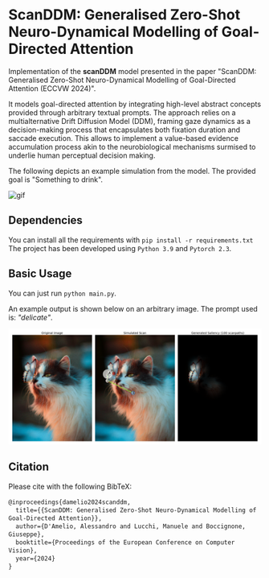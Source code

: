 # ScanDDM: Generalised Zero-Shot Neuro-Dynamical Modelling of Goal-Directed Attention

Implementation of the **scanDDM** model presented in the paper "ScanDDM: Generalised Zero-Shot Neuro-Dynamical Modelling of Goal-Directed Attention (ECCVW 2024)". 

It models goal-directed attention by integrating high-level abstract concepts provided through arbitrary textual prompts. The approach relies on a multialternative Drift Diffusion Model (DDM), framing gaze dynamics as a decision-making process that encapsulates both fixation duration and saccade execution. This allows to implement a value-based evidence accumulation process akin to the neurobiological mechanisms surmised to underlie human perceptual decision making.

The following depicts an example simulation from the model. The provided goal is "Something to drink".

![gif](simulation_gif.gif)

## Dependencies

You can install all the requirements with `pip install -r requirements.txt`
The project has been developed using `Python 3.9` and `Pytorch 2.3`.


## Basic Usage

You can just run `python main.py`. 

An example output is shown below on an arbitrary image. The prompt used is: *"delicate"*.

![simulation](simulation.png)

## Citation

Please cite with the following BibTeX:
```
@inproceedings{damelio2024scanddm,
  title={{ScanDDM: Generalised Zero-Shot Neuro-Dynamical Modelling of Goal-Directed Attention}},
  author={D'Amelio, Alessandro and Lucchi, Manuele and Boccignone, Giuseppe},
  booktitle={Proceedings of the European Conference on Computer Vision},
  year={2024}
}
```
